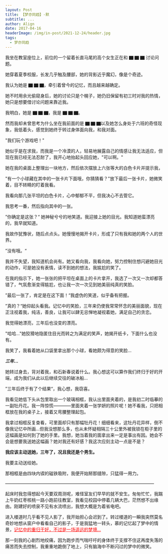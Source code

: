 ```yaml
---
layout: Post
title: 【梦亦同趋】-默
subtitle: ...
author: Align
date: 2017-04-16
headerImage: /img/in-post/2021-12-24/header.jpg
tags:
  - 梦亦同趋
---
```



我坐在教室座位上，前位的一个留着长直马尾的高个女生正在和 ▇ ▇ ▇ 讨论问题。

她穿着夏季校服，长发几乎触及腰部，她的背影近乎魔幻，像是个奇迹。

我认为她是 ▇ ▇ ▇，牵引着曾今的记忆，而且越来越确定。

她不时用余光偷窥身后，她的讨论只是个幌子，她仍旧保留有初三时对我的热情，她只是想要借讨论问题来靠近我。

我明白，她是 ▇ ▇ ▇，我是 ▇ ▇ ▇。

然而我却未曾思考为什么坐在我前面的是 ▇ ▇ ▇以及她怎么身处于六班的奇怪现象，我低着头，感觉到她终于转过身体面向我，和我对面。

"我们玩个游戏吧！"

她似乎是在求我，而我是一个冷漠的人，轻易地展露自己的情感让我无法适应，但现在我已经无法忍耐了，我开心地抬起头回应她，"可以啊。"

她在我的桌面上整理出一块地方，然后依次摆放上六张等大的白色卡片并提示我，

"有一个小球藏在其中的一张卡片下面哦，你猜猜看？"放下最后一张卡片，她微笑着，目不转睛的盯着我看。

我看向那几张平坦的白色卡片，心中郁郁不平，但我决心不去管它。

我思考一番，然后指向其中的一张。

”你确定是这张？“ 她神秘兮兮的地笑道。我迎接上她的目光。我知道她蛮漂亮的，我早就知道。

我故作犹豫状，随后点点头。她慢慢地揭开卡片，形成了只有我和她的两个人的世界。

”没有哦。“


我并不失望，我知道机会尚有。她又看向我，我看向她，努力控制住想闪避她目光的动作，可是她没有表情，读不到她的想法，我尴尬的笑了。

在我的指示下，她一张张的把平坦在桌面上的卡片拿开，我选了一次又一次却都答错了，气氛愈渐变得尴尬，也让我一次一次见到她美丽纯真的笑脸。

”最后一张了，肯定是在这下面！“我虚伪的笑道，似乎备有把握。

”真的？“她仰起头看我。记忆中的笑脸，三年来仍使我常常怀念的美丽面貌，现在正注视着我，纯洁，善良，让我可以肆无忌惮地凝视着她，满足自己的贪恋。

我觉得她漂亮，三年后也没变的漂亮。

"哈哈..."她狡猾地隐匿住目光而转之为满足的笑声，她揭开纸卡，下面什么也没有。

我笑了，我看着她从口袋里拿出那个小球，看她颇为得意的笑脸...

***三年...***

她转过身去，背对着我，和石新春说着什么。我心想这可以算作我们终归于好的开端，成为我们从此以后继续交往的破冰船...

”三年后终于有了个结果“，我心想，我窃喜。

我看见她低下头从包里取出一个玻璃相框，我认出里面夹着的，是我初二时临摹的一副牡丹花。我一阵惊慌————里面夹着一张学妍的照片呢！她不看我，只把相框放在我的桌子上，接着又弯腰整理起包。

我拿过相框反复查看，可里面却只有那幅牡丹花！细细看来，这牡丹花异样，倒不像我记忆中所画...但我没想那么多，也从未怀疑相隔三十公里外被我锁在柜子里的这幅画是如何到了她的手里。我想，她当着我的面拿出来一定是事出有因。她会不会是想要我送她这幅画？她对我还有好感？我这次应刻主动一点是不是？

**我应该主动送她，三年了，况且我还是个男生。**

我要主动送给她。

那相框是由四块内锲的磁铁吸附，我便开始掰那缝隙，只猛得一用力。

——————————————————————————————————

起床时我忽得想起今天要双周测呢，难怪室友们早早的就不安生。匆匆忙忙，我踹上牛奶红枣核桃一路小跑前往教室，我看见校园中停着几辆大巴，茫然想不出缘由。刚建好的喷泉不见有水流喷出，我想大概是为着省电吧。

进入楼道时几乎看不见人影了，我开始担心会迟到了。转过楼道的一瞬我突然莫名奇妙地想从窗户中看看自己的影子，于是我猛地一转头，慕的记忆起了梦中的情景，<u style="color:red">记忆中的重归于好，不过是一场遥远的梦境...</u>

那一刻我的心剧烈地绞痛，因为跑步而气喘吁吁的身体终于支撑不住这再度失落的痛苦而失去控制，我重重地跪倒了地上，只有脑海中不断闪过的梦中的微笑。
